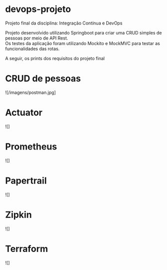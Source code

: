 # devops-projeto
Projeto final da disciplina: Integração Contínua e DevOps  
  
Projeto desenvolvido utilizando Springboot para criar uma CRUD simples de pessoas por meio de API Rest.  
Os testes da aplicação foram utilizando Mockito e MockMVC para testar as funcionalidades das rotas.

A seguir, os prints dos requisitos do projeto final

# CRUD de pessoas
![/imagens/postman.jpg]

# Actuator
![]

# Prometheus
![]

# Papertrail
![]

# Zipkin
![]

# Terraform
![]
